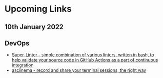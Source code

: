 # Upcoming Links

## 10th January 2022

## DevOps
- [Super-Linter - simple combination of various linters, written in bash, to help validate your source code in GitHub Actions as a part of continuous integration](https://github.com/marketplace/actions/super-linter)
- [asciinema - record and share your terminal sessions, the right way](https://asciinema.org/)